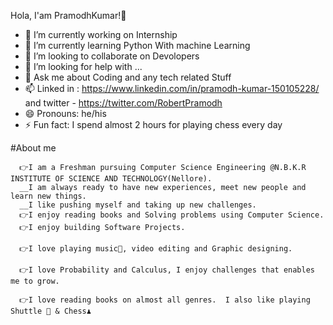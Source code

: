Hola, I'am PramodhKumar!👋

- 🔭 I’m currently working on Internship
- 🌱 I’m currently learning Python With machine Learning
- 👯 I’m looking to collaborate on Devolopers
- 🤔 I’m looking for help with ...
- 💬 Ask me about Coding and any tech related Stuff
- 📫 Linked in : https://www.linkedin.com/in/pramodh-kumar-150105228/ and twitter - https://twitter.com/RobertPramodh
- 😄 Pronouns: he/his
- ⚡ Fun fact: I spend almost 2 hours for playing chess every day 

#About me

      👉I am a Freshman pursuing Computer Science Engineering @N.B.K.R INSTITUTE OF SCIENCE AND TECHNOLOGY(Nellore). 
      __I am always ready to have new experiences, meet new people and learn new things.
      __I like pushing myself and taking up new challenges.
      👉I enjoy reading books and Solving problems using Computer Science.
      👉I enjoy building Software Projects.

      👉I love playing music🎵, video editing and Graphic designing.

      👉I love Probability and Calculus, I enjoy challenges that enables me to grow.

      👉I love reading books on almost all genres.  I also like playing Shuttle 🏸 & Chess♟️
